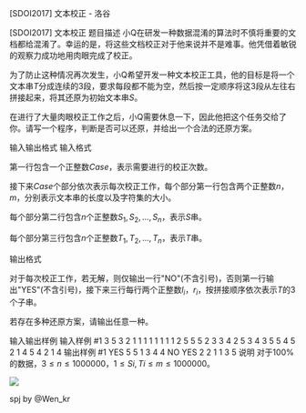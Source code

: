 



[SDOI2017] 文本校正 - 洛谷














[SDOI2017] 文本校正
题目描述
小Q在研发一种数据混淆的算法时不慎将重要的文档都给混淆了。幸运的是，将这些文档校正对于他来说并不是难事。他凭借着敏锐的观察力成功地用肉眼完成了校正。

为了防止这种情况再次发生，小Q希望开发一种文本校正工具，他的目标是将一个文本串$T$分成连续的$3$段，要求每段都不能为空，然后按一定顺序将这$3$段从左往右拼接起来，将其还原为初始文本串$S$。

在进行了大量肉眼校正工作之后，小Q需要休息一下，因此他把这个任务交给了你。请写一个程序，判断是否可以还原，并给出一个合法的还原方案。

输入输出格式
输入格式

第一行包含一个正整数$Case$，表示需要进行的校正次数。

接下来$Case$个部分依次表示每次校正工作，每个部分第一行包含两个正整数$n$，$m$，分别表示文本串的长度以及字符集的大小。

每个部分第二行包含$n$个正整数$S_1,S_2,\dots ,S_n$，表示$S$串。

每个部分第三行包含$n$个正整数$T_1,T_2,\dots ,T_n$，表示$T$串。

输出格式

对于每次校正工作，若无解，则仅输出一行"NO"(不含引号)，否则第一行输出"YES"(不含引号)，接下来三行每行两个正整数$l_i$，$r_i$，按拼接顺序依次表示$T$的$3$个子串。

若存在多种还原方案，请输出任意一种。

输入输出样例
输入样例 #1
3
5 3
2 1 1 1 1
1 1 1 1 2
5 5
5 2 3 3 4
2 5 3 4 3
5 5
4 5 2 1 4
5 4 2 1 4
输出样例 #1
YES
5 5
1 3
4 4
NO
YES
2 2
1 1
3 5
说明
对于$100\%$的数据，$3 \leq n \leq 1000000$，$1 \leq Si,Ti \leq m \leq 1000000$。

![](https://cdn.luogu.com.cn/upload/pic/5550.png)

spj by @Wen_kr 







